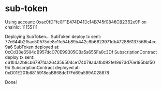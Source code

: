 # sub-token


Using account: 0xac0fDFfe0F1E474D41Dc14B745f0846CB2362e9F on chainId: 11155111

Deploying SubToken...
SubToken deploy tx sent: 77e644b2f5ac50575de8c1fd54b89b442c8b6623971db472886137566b4cc9a6
SubToken deployed at: 0xCd33e6504dB957dcC70E99305CBa5a655Fa0c3Df
SubscriptionContract deploy tx sent: c6104a2b9cb6797fda264356504ce174079adafb092fe19673d76e195bbf509d
SubscriptionContract deployed at: 0xD01E201b6815918eaB868dc17Fd69a599A028678

Done!
